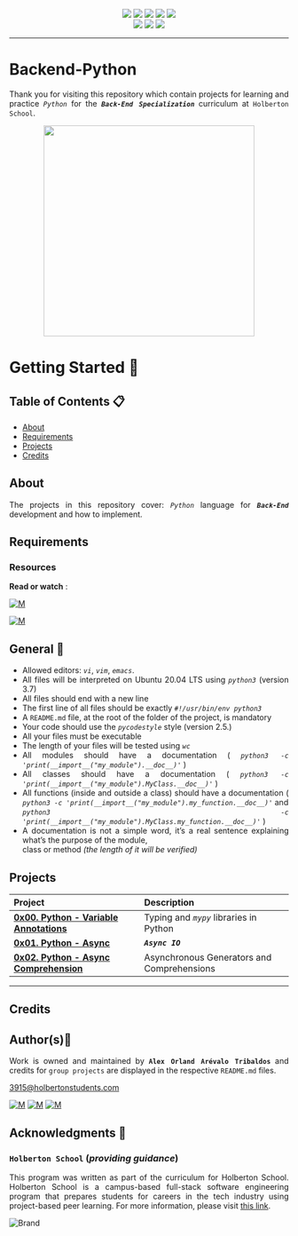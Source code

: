 <p align="center">
<img src="https://img.shields.io/badge/LINUX-darkgreen.svg"/>
<img src="https://img.shields.io/badge/Shell-ligthgreen.svg"/>
<img src="https://img.shields.io/badge/Vim-green.svg"/>
<img src="https://img.shields.io/badge/Python-blue.svg"/>
<img src="https://img.shields.io/badge/Markdown-black.svg"/><br>
<img src="https://img.shields.io/github/repo-size/Alexoat76/holbertonschool-backend-python"/>
<img src="https://img.shields.io/github/languages/code-size/Alexoat76/holbertonschool-backend-python.svg"/>
<img src="https://img.shields.io/github/last-commit/Alexoat76/holbertonschool-backend-python?style=round-square"/>
</p>

---

# Backend-Python
<div style="text-align: justify">

Thank you for visiting this repository which contain projects for learning and practice *`Python`* for the ***`Back-End Specialization`*** curriculum at `Holberton School`.

<p align="center">
  <img width="380"  
        src="https://www.polyu.edu.hk/its/-/media/department/its/events/2022/1/20220118-event_basic-python-afternoon.gif"
  >
</p>

# Getting Started :running:	
<div style="text-align: justify">
	
## Table of Contents :clipboard:
* [About](#about)
* [Requirements](#requirements)
* [Projects](#projects)
* [Credits](#credits)

	
## About
The projects in this repository cover:
  *`Python`* language for ***`Back-End`*** development and how to implement.

## Requirements 

### Resources

**Read or watch** :

[![M](https://upload.wikimedia.org/wikipedia/commons/thumb/2/2f/Google_2015_logo.svg/80px-Google_2015_logo.svg.png)](https://www.google.com/search?q=python+for+backend&oq=python+for+backend&aqs=chrome..69i57j69i59j0i512l3j0i22i30l5.423j0j15&sourceid=chrome&ie=UTF-8)

[![M](https://upload.wikimedia.org/wikipedia/commons/thumb/e/e1/Logo_of_YouTube_%282015-2017%29.svg/70px-Logo_of_YouTube_%282015-2017%29.svg.png)](https://www.youtube.com/results?search_query=python+backend)

	
## General :page_with_curl:
<div style="text-align: justify">

- Allowed editors: *` vi `*, *` vim `*, *` emacs `*.  
- All files will be interpreted on Ubuntu 20.04 LTS using *` python3 `*  (version 3.7)
- All files should end with a new line
- The first line of all files should be exactly  *` #!/usr/bin/env python3 `*
- A `README.md` file, at the root of the folder of the project, is mandatory
- Your code should use the  *` pycodestyle `*  style (version 2.5.)
- All your files must be executable
- The length of your files will be tested using  *` wc `*
- All modules should have a documentation ( *` python3 -c 'print(__import__("my_module").__doc__)' `* )
- All classes should have a documentation ( *` python3 -c 'print(__import__("my_module").MyClass.__doc__)' `* )
- All functions (inside and outside a class) should have a documentation 
( *` python3 -c 'print(__import__("my_module").my_function.__doc__)' `*  and  
*` python3 -c 'print(__import__("my_module").MyClass.my_function.__doc__)' `* )
- A documentation is not a simple word, it’s a real sentence explaining what’s the purpose of the module, <br>
	class or method *(the length of it will be verified)*


## Projects 

| Project | Description |
| :--- | :---|
| **[0x00. Python - Variable Annotations](./0x00-python_variable_annotations)** | Typing and *`mypy`* libraries in Python |
| **[0x01. Python - Async](./0x01-python_async_function)** | ***`Async IO`*** |
| **[0x02. Python - Async Comprehension](./0x02-python_async_comprehension)** | Asynchronous Generators and Comprehensions |
  
---
	
## Credits

## Author(s):blue_book:

Work is owned and maintained by 
	**`Alex Orland Arévalo Tribaldos`**  and credits for `group projects` are displayed in the respective `README.md` files.

<3915@holbertonstudents.com>
	
[![M](https://upload.wikimedia.org/wikipedia/commons/thumb/9/91/Octicons-mark-github.svg/25px-Octicons-mark-github.svg.png)](https://github.com/Alexoat76)
[![M](https://upload.wikimedia.org/wikipedia/fr/thumb/c/c8/Twitter_Bird.svg/25px-Twitter_Bird.svg.png)](https://twitter.com/aoarevalot)
[![M](https://upload.wikimedia.org/wikipedia/commons/thumb/c/ca/LinkedIn_logo_initials.png/25px-LinkedIn_logo_initials.png)](https://www.linkedin.com/in/Alexoat76/)

## Acknowledgments :mega: 

### **`Holberton School`** (*providing guidance*)
	
This program was written as part of the curriculum for Holberton School.
Holberton School is a campus-based full-stack software engineering program
that prepares students for careers in the tech industry using project-based
peer learning. For more information,  please visit [this link](https://www.holbertonschool.com/).

![Brand](https://assets.website-files.com/6105315644a26f77912a1ada/610540e8b4cd6969794fe673_Holberton_School_logo-04-04.svg)
